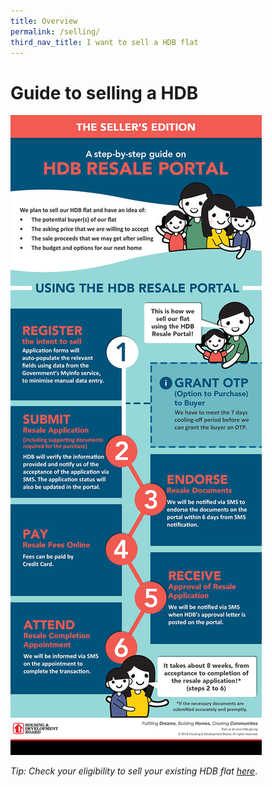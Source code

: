```yaml
---
title: Overview
permalink: /selling/
third_nav_title: I want to sell a HDB flat
---
```


# Guide to selling a HDB

![HDB Resale Portal](/images/hdb-resale-portal.jpg)

*Tip: Check your eligibility to sell your existing HDB flat [here](https://www.hdb.gov.sg/cs/infoweb/residential/selling-a-flat/eligibility)*.
